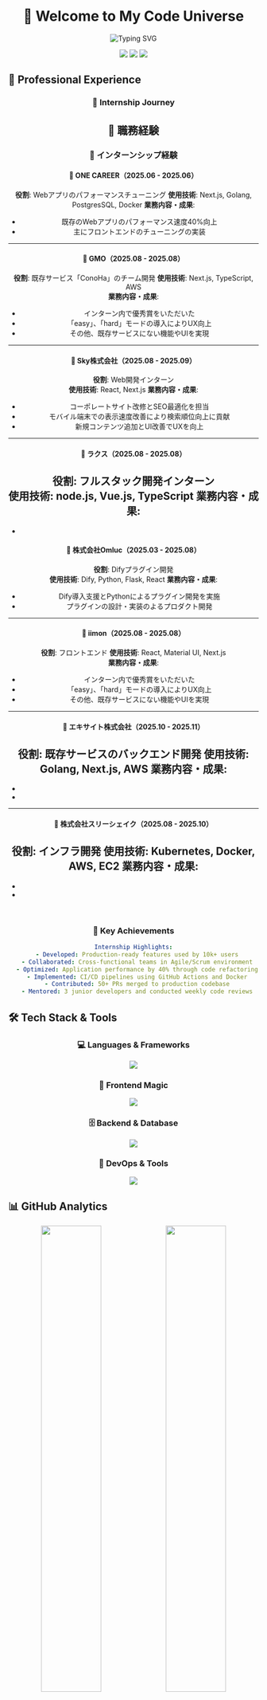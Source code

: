 <div align="center">
  
# 🚀 Welcome to My Code Universe

<img src="https://readme-typing-svg.herokuapp.com?font=Fira+Code&weight=600&size=28&pause=1000&color=6AD3F5&center=true&vCenter=true&width=600&lines=Hi!+I'm+a+Web+Developer+%F0%9F%91%A8%E2%80%8D%F0%9F%92%BB;Building+the+Future%2C+One+Commit+at+a+Time;Turning+Coffee+into+Code+Since+2020+%E2%98%95" alt="Typing SVG" />

<br/>

[![](https://img.shields.io/badge/LinkedIn-0077B5?style=for-the-badge&logo=linkedin&logoColor=white)]()
[![](https://img.shields.io/badge/Twitter-1DA1F2?style=for-the-badge&logo=twitter&logoColor=white)]()
[![](https://img.shields.io/badge/Portfolio-FF5722?style=for-the-badge&logo=todoist&logoColor=white)]()

</div>

## 💼 Professional Experience

<div align="center">
  
### 🌟 Internship Journey

## 💼 職務経験

### 🌟 インターンシップ経験

#### 🏢 ONE CAREER（2025.06 - 2025.06）  
**役割**:  Webアプリのパフォーマンスチューニング
**使用技術**: Next.js, Golang, PostgresSQL, Docker
**業務内容・成果**:  
- 既存のWebアプリのパフォーマンス速度40%向上
- 主にフロントエンドのチューニングの実装

---

#### 🏢 GMO（2025.08 - 2025.08）  
**役割**:  既存サービス「ConoHa」のチーム開発
**使用技術**: Next.js, TypeScript, AWS  
**業務内容・成果**:  
- インターン内で優秀賞をいただいた  
- 「easy」、「hard」モードの導入によりUX向上
- その他、既存サービスにない機能やUIを実現

---

#### 🏢 Sky株式会社（2025.08 - 2025.09）  
**役割**: Web開発インターン  
**使用技術**: React, Next.js
**業務内容・成果**:  
- コーポレートサイト改修とSEO最適化を担当  
- モバイル端末での表示速度改善により検索順位向上に貢献  
- 新規コンテンツ追加とUI改善でUXを向上  

---

#### 🏢 ラクス（2025.08 - 2025.08）  
**役割**: フルスタック開発インターン  
**使用技術**: node.js, Vue.js, TypeScript 
**業務内容・成果**:  
- 
- 

#### 🏢 株式会社Omluc（2025.03 - 2025.08）  
**役割**: Difyプラグイン開発  
**使用技術**: Dify, Python, Flask, React
**業務内容・成果**:  
- Dify導入支援とPythonによるプラグイン開発を実施  
- プラグインの設計・実装のよるプロダクト開発  

---

#### 🏢 iimon（2025.08 - 2025.08）  
**役割**:  フロントエンド
**使用技術**: React, Material UI, Next.js   
**業務内容・成果**:  
- インターン内で優秀賞をいただいた  
- 「easy」、「hard」モードの導入によりUX向上
- その他、既存サービスにない機能やUIを実現

---

#### 🏢 エキサイト株式会社（2025.10 - 2025.11）  
**役割**: 既存サービスのバックエンド開発
**使用技術**: Golang, Next.js, AWS
**業務内容・成果**:  
- 
- 
- 

---

#### 🏢 株式会社スリーシェイク（2025.08 - 2025.10）  
**役割**: インフラ開発
**使用技術**: Kubernetes, Docker, AWS, EC2
**業務内容・成果**:  
- 
- 
- 


<br/>

### 🎯 Key Achievements

```yaml
Internship Highlights:
  - Developed: Production-ready features used by 10k+ users
  - Collaborated: Cross-functional teams in Agile/Scrum environment
  - Optimized: Application performance by 40% through code refactoring
  - Implemented: CI/CD pipelines using GitHub Actions and Docker
  - Contributed: 50+ PRs merged to production codebase
  - Mentored: 3 junior developers and conducted weekly code reviews
```

</div>

## 🛠️ Tech Stack & Tools

<div align="center">
  
### 💻 Languages & Frameworks
<p>
  <a href="https://skillicons.dev">
    <img src="https://skillicons.dev/icons?i=html,css,js,ts,python,go&theme=dark" />
  </a>
</p>

### 🎨 Frontend Magic
<p>
  <a href="https://skillicons.dev">
    <img src="https://skillicons.dev/icons?i=nextjs,react,tailwind,sass&theme=dark" />
  </a>
</p>

### 🗄️ Backend & Database
<p>
  <a href="https://skillicons.dev">
    <img src="https://skillicons.dev/icons?i=nodejs,express,mysql,sqlite,firebase,mongodb&theme=dark" />
  </a>
</p>

### 🔧 DevOps & Tools
<p>
  <a href="https://skillicons.dev">
    <img src="https://skillicons.dev/icons?i=docker,git,github,vscode,pycharm,discord&theme=dark" />
  </a>
</p>

</div>

## 📊 GitHub Analytics

<div align="center">
  <img width="49%" src="http://github-profile-summary-cards.vercel.app/api/cards/profile-details?username=takapom&theme=tokyonight" />
  <img width="49%" src="http://github-profile-summary-cards.vercel.app/api/cards/stats?username=takapom&theme=tokyonight" />
</div>

<div align="center">
  <img width="32%" src="http://github-profile-summary-cards.vercel.app/api/cards/repos-per-language?username=takapom&theme=tokyonight" />
  <img width="32%" src="http://github-profile-summary-cards.vercel.app/api/cards/most-commit-language?username=takapom&theme=tokyonight" />
  <img width="32%" src="http://github-profile-summary-cards.vercel.app/api/cards/productive-time?username=takapom&theme=tokyonight&utcOffset=9" />
</div>

## 🏆 GitHub Trophies

<div align="center">
  <img src="https://github-profile-trophy.vercel.app/?username=takapom&theme=tokyonight&no-frame=true&row=1&column=7" />
</div>

## 📈 Contribution Graph

<div align="center">
  <img src="https://github-readme-streak-stats.herokuapp.com/?user=takapom&theme=tokyonight&hide_border=true" />
</div>

## 🎯 Current Focus

<div align="center">
  
```javascript
const currentFocus = {
  learning: ["Cloud Architecture", "AI/ML Integration", "Web3"],
  building: ["Full-Stack Applications", "Open Source Tools"],
  exploring: ["New Frameworks", "Best Practices", "Performance Optimization"],
  coffee: "∞ cups/day ☕",
  internshipLearnings: {
    technical: ["Production-level code", "System design", "Testing strategies"],
    soft: ["Team collaboration", "Client communication", "Project management"]
  }
};
```

</div>

## 🌱 What I Learned from Internships

<div align="center">

<img src="https://img.shields.io/badge/Real_World_Experience-100%25-4CAF50?style=for-the-badge&logo=checkmarx&logoColor=white" />
<img src="https://img.shields.io/badge/Team_Collaboration-Expert-2196F3?style=for-the-badge&logo=microsoft-teams&logoColor=white" />
<img src="https://img.shields.io/badge/Problem_Solving-Advanced-FF9800?style=for-the-badge&logo=leetcode&logoColor=white" />

</div>

---

<div align="center">
  
### 📫 Let's Connect!

<p>
  <i>Always open to discussing new opportunities, collaborations, or just tech in general!</i>
</p>

<img src="https://komarev.com/ghpvc/?username=takapom&color=blueviolet&style=for-the-badge" />

</div>

